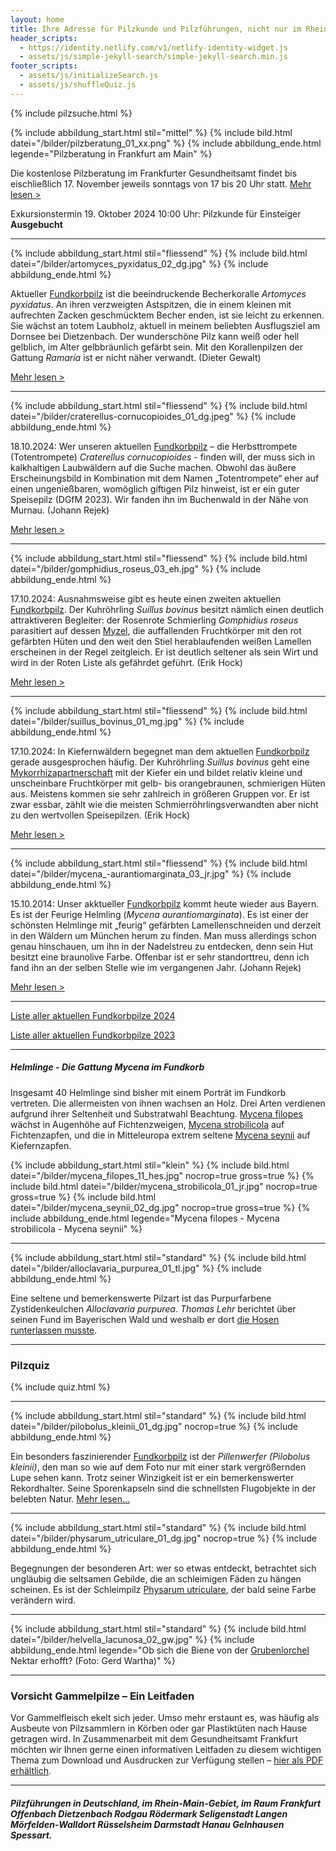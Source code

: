 ```yaml
---
layout: home
title: Ihre Adresse für Pilzkunde und Pilzführungen, nicht nur im Rhein-Main-Gebiet
header_scripts:
  - https://identity.netlify.com/v1/netlify-identity-widget.js
  - assets/js/simple-jekyll-search/simple-jekyll-search.min.js
footer_scripts:
  - assets/js/initializeSearch.js
  - assets/js/shuffleQuiz.js
---
```

{% include pilzsuche.html %}

{% include abbildung_start.html stil="mittel" %}
{% include bild.html datei="/bilder/pilzberatung_01_xx.png" %}
{% include abbildung_ende.html legende="Pilzberatung in Frankfurt am Main" %}

Die kostenlose Pilzberatung im Frankfurter Gesundheitsamt findet bis eischließlich 17. November jeweils sonntags von 17 bis 20 Uhr statt. [Mehr lesen >](/termine)

Exkursionstermin 19. Oktober 2024 10:00 Uhr: Pilzkunde für Einsteiger\
**Ausgebucht**

- - -

{% include abbildung_start.html stil="fliessend" %}
{% include bild.html datei="/bilder/artomyces_pyxidatus_02_dg.jpg" %}
{% include abbildung_ende.html %}

Aktueller [Fundkorbpilz](AA "Glossar-") ist die beeindruckende Becherkoralle *Artomyces pyxidatus*. An ihren verzweigten Astspitzen, die in einem kleinen mit aufrechten Zacken geschmücktem Becher enden, ist sie leicht zu erkennen. Sie wächst an totem Laubholz, aktuell in meinem beliebten Ausflugsziel am Dornsee bei Dietzenbach. Der wunderschöne Pilz kann weiß oder hell gelblich, im Alter gelbbräunlich gefärbt sein. Mit den Korallenpilzen der Gattung *Ramaria* ist er nicht näher verwandt. (Dieter Gewalt)

[Mehr lesen >](/pilze/artomyces-pyxidatus-becherkoralle)

<div style="clear:  both"></div>

- - -

{% include abbildung_start.html stil="fliessend" %}
{% include bild.html datei="/bilder/craterellus-cornucopioides_01_dg.jpeg" %}
{% include abbildung_ende.html %}

18.10.2024: Wer unseren aktuellen [Fundkorbpilz](AA "Glossar-") – die Herbsttrompete (Totentrompete) *Craterellus* *cornucopioides* -  finden will, der muss sich in kalkhaltigen Laubwäldern auf die Suche machen. Obwohl das äußere Erscheinungsbild in Kombination mit dem Namen „Totentrompete“ eher auf einen ungenießbaren, womöglich giftigen Pilz hinweist, ist er ein guter Speisepilz (DGfM 2023). Wir fanden ihn im Buchenwald in der Nähe von Murnau. (Johann Rejek)

[Mehr lesen >](/pilze/craterellus-cornucopioides-herbsttrompete-totentrompete)

<div style="clear:  both"></div>

- - -

{% include abbildung_start.html stil="fliessend" %}
{% include bild.html datei="/bilder/gomphidius_roseus_03_eh.jpg" %}
{% include abbildung_ende.html %}

17.10.2024:  Ausnahmsweise gibt es heute einen zweiten aktuellen [Fundkorbpilz](AA "Glossar-"). Der Kuhröhrling *Suillus bovinus* besitzt nämlich einen deutlich attraktiveren Begleiter: der Rosenrote Schmierling *Gomphidius roseus* parasitiert auf dessen [Myzel](Myzel "Glossar"), die auffallenden Fruchtkörper mit den rot gefärbten Hüten und den weit den Stiel herablaufenden weißen Lamellen erscheinen in der Regel zeitgleich. Er ist deutlich seltener als sein Wirt und wird in der Roten Liste als gefährdet geführt. (Erik Hock) 

[Mehr lesen >](/pilze/gomphidius-roseus-rosenroter-schmierling)

<div style="clear:  both"></div>

- - -

{% include abbildung_start.html stil="fliessend" %}
{% include bild.html datei="/bilder/suillus_bovinus_01_mg.jpg" %}
{% include abbildung_ende.html %}

17.10.2024:  In Kiefernwäldern begegnet man dem aktuellen [Fundkorbpilz](AA "Glossar-") gerade ausgesprochen häufig. Der Kuhröhrling *Suillus bovinus* geht eine [Mykorrhizapartnerschaft](Mykorrhiza "Glossar") mit der Kiefer ein und bildet relativ kleine und unscheinbare Fruchtkörper mit gelb- bis orangebraunen, schmierigen Hüten aus. Meistens kommen sie sehr zahlreich in größeren Gruppen vor. Er ist zwar essbar, zählt wie die meisten Schmierröhrlingsverwandten aber nicht zu den wertvollen Speisepilzen. (Erik Hock) 

[Mehr lesen >](/pilze/suillus-bovinus-kuhröhrling)

<div style="clear:  both"></div>

- - -

{% include abbildung_start.html stil="fliessend" %}
{% include bild.html datei="/bilder/mycena_-aurantiomarginata_03_jr.jpg" %}
{% include abbildung_ende.html %}

15.10.2014: Unser akktueller [Fundkorbpilz](AA "Glossar-") kommt heute wieder aus Bayern. Es ist der Feurige Helmling  (*Mycena aurantiomarginata*). Es ist einer der schönsten Helmlinge mit „feurig“ gefärbten Lamellenschneiden und derzeit in den Wäldern um München herum zu finden. Man muss allerdings schon genau hinschauen, um ihn in der Nadelstreu zu entdecken, denn sein Hut besitzt eine braunolive Farbe. Offenbar ist er sehr standorttreu, denn ich fand ihn an der selben Stelle wie im vergangenen Jahr. (Johann Rejek)

[Mehr lesen >](/pilze/mycena-aurantiomarginata-feuriger-helmling)

<div style="clear:  both"></div>

- - -

[Liste aller aktuellen Fundkorbpilze 2024](/artikel/liste-aller-aktuellen-fundkorbpilze-2024.html)

[Liste aller aktuellen Fundkorbpilze 2023](/artikel/liste-aller-aktuellen-fundkorbpilze-2023.html)

- - -

##### Helmlinge - Die Gattung *Mycena* im Fundkorb

Insgesamt 40 Helmlinge sind bisher mit einem Porträt im Fundkorb vertreten. Die allermeisten von ihnen wachsen an Holz. Drei Arten verdienen aufgrund ihrer Seltenheit und Substratwahl Beachtung. [Mycena filopes](/pilze/mycena-filopes-zerbrechlicher-fadenhelmling) wächst in Augenhöhe auf Fichtenzweigen, [Mycena strobilicola](/pilze/mycena-strobilicola-fichtenzapfenhelmling) auf Fichtenzapfen, und die in Mitteleuropa extrem seltene [Mycena seynii](/pilze/mycena-seynii-mediterraner-kiefernzapfenhelmling) auf Kiefernzapfen.

{% include abbildung_start.html stil="klein" %}
{% include bild.html datei="/bilder/mycena_filopes_11_hes.jpg" nocrop=true gross=true %}
{% include bild.html datei="/bilder/mycena_strobilicola_01_jr.jpg" nocrop=true gross=true %}
{% include bild.html datei="/bilder/mycena_seynii_02_dg.jpg" nocrop=true gross=true %}
{% include abbildung_ende.html legende="Mycena filopes - Mycena strobilicola - Mycena seynii" %}

- - -

{% include abbildung_start.html stil="standard" %}
{% include bild.html datei="/bilder/alloclavaria_purpurea_01_tl.jpg" %}
{% include abbildung_ende.html %}

Eine seltene und bemerkenswerte Pilzart ist das Purpurfarbene Zystidenkeulchen *Alloclavaria purpurea*. *Thomas Lehr* berichtet über seinen Fund im Bayerischen Wald und weshalb er dort [die Hosen runterlassen musste](/pilze/alloclavaria-purpurea-purpurfarbenes-zystidenkeulchen).

- - -

### Pilzquiz

{% include quiz.html %}

- - -

{% include abbildung_start.html stil="standard" %}
{% include bild.html datei="/bilder/pilobolus_kleinii_01_dg.jpg" nocrop=true %}
{% include abbildung_ende.html %}

Ein besonders faszinierender [Fundkorbpilz](AA "Glossar-") ist der *Pillenwerfer (Pilobolus kleinii)*, den man so wie auf dem Foto nur mit einer stark vergrößernden Lupe sehen kann. Trotz seiner Winzigkeit ist er ein bemerkenswerter Rekordhalter. Seine Sporenkapseln sind die schnellsten Flugobjekte in der belebten Natur. [Mehr lesen...](/pilze/pilobolus-kleinii-pillenwerfer)

- - -

{% include abbildung_start.html stil="standard" %}
{% include bild.html datei="/bilder/physarum_utriculare_01_dg.jpg" nocrop=true %}
{% include abbildung_ende.html %}

Begegnungen der besonderen Art: wer so etwas entdeckt, betrachtet sich ungläubig die seltsamen Gebilde, die an schleimigen Fäden zu hängen scheinen. Es ist der Schleimpilz [Physarum utriculare](/pilze/physarum-utriculare-fadenfruchtschleimpilz), der bald seine Farbe verändern wird.

- - -

{% include abbildung_start.html stil="standard" %}
{% include bild.html datei="/bilder/helvella_lacunosa_02_gw.jpg" %}
{% include abbildung_ende.html legende="Ob sich die Biene von der <a href='/pilze/helvella-lacunosa-grubenlorchel'>Grubenlorchel</a> Nektar erhofft?  (Foto: Gerd Wartha)" %}

- - -

### Vorsicht Gammelpilze – Ein Leitfaden

Vor Gammelfleisch ekelt sich jeder. Umso mehr erstaunt es, was häufig als Ausbeute von Pilzsammlern in Körben oder gar Plastiktüten nach Hause getragen wird. In Zusammenarbeit mit dem Gesundheitsamt Frankfurt möchten wir Ihnen gerne einen informativen Leitfaden zu diesem wichtigen Thema zum Download und Ausdrucken zur Verfügung stellen – [hier als PDF erhältlich](/assets/docs/Fundkorb.de-Gammelpilze.pdf).

- - -

##### Pilzführungen in Deutschland, im Rhein-Main-Gebiet, im Raum Frankfurt Offenbach Dietzenbach Rodgau Rödermark Seligenstadt Langen Mörfelden-Walldort Rüsselsheim Darmstadt Hanau Gelnhausen Spessart.